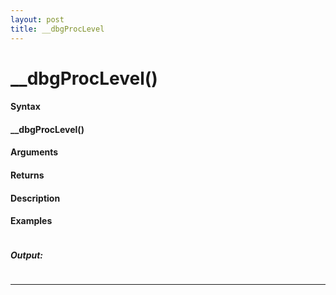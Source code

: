 ```yaml
---
layout: post
title: __dbgProcLevel
---
```


# __dbgProcLevel()


#### Syntax

#### __dbgProcLevel()

#### Arguments

#### Returns

#### Description

#### Examples

```

```

##### Output:

```

```

---